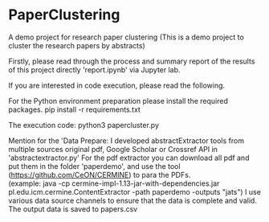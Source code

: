 # PaperClustering
A demo project for research paper clustering
(This is a demo project to cluster the research papers by abstracts)

Firstly, please read through the process and summary report of the results of this project directly 'report.ipynb' via Jupyter lab.


If you are interested in code execution, please read the following.

For the Python environment preparation please install the required packages.
pip install -r requirements.txt

The execution code: python3 papercluster.py

Mention for the 'Data Prepare:
I developed abstractExtractor tools from multiple sources original pdf, Google Scholar or Crossref API in 'abstractextractor.py'
For the pdf extractor you can download all pdf and put them in the folder 'paperdemo', and use the tool (https://github.com/CeON/CERMINE) to para the PDFs.  
(example: java -cp cermine-impl-1.13-jar-with-dependencies.jar pl.edu.icm.cermine.ContentExtractor -path paperdemo -outputs "jats")
I use various data source channels to ensure that the data is complete and valid. The output data is saved to papers.csv








